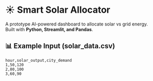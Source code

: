 # ☀️ Smart Solar Allocator

A prototype AI-powered dashboard to allocate solar vs grid energy.  
Built with **Python, Streamlit, and Pandas**.

## 📊 Example Input (solar_data.csv)
```csv
hour,solar_output,city_demand
1,50,120
2,80,100
3,60,90

